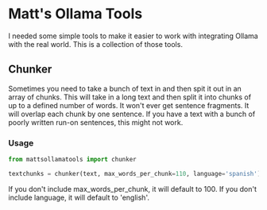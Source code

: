 # Matt's Ollama Tools

I needed some simple tools to make it easier to work with integrating Ollama with the real world. This is a collection of those tools.

## Chunker

Sometimes you need to take a bunch of text in and then spit it out in an array of chunks. This will take in a long text and then split it into chunks of up to a defined number of words. It won't ever get sentence fragments. It will overlap each chunk by one sentence. If you have a text with a bunch of poorly written run-on sentences, this might not work.

### Usage

```python
from mattsollamatools import chunker

textchunks = chunker(text, max_words_per_chunk=110, language='spanish')
```

If you don't include max_words_per_chunk, it will default to 100. If you don't include language, it will default to 'english'.
